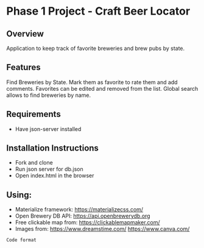 # Phase 1 Project - Craft Beer Locator

## Overview

Application to keep track of favorite breweries and brew pubs by state. 

## Features

Find Breweries by State. Mark them as favorite to rate them and add comments. Favorites can be edited and removed from the list. Global search allows to find breweries by name.

## Requirements

- Have json-server installed

## Installation Instructions

- Fork and clone
- Run json server for db.json
- Open index.html in the browser


## Using:
- Materialize framework:
https://materializecss.com/
- Open Brewery DB API:
https://api.openbrewerydb.org
- Free clickable map from:
https://clickablemapmaker.com/
- Images from:
https://www.dreamstime.com/
https://www.canva.com/





``````
Code format
```````
